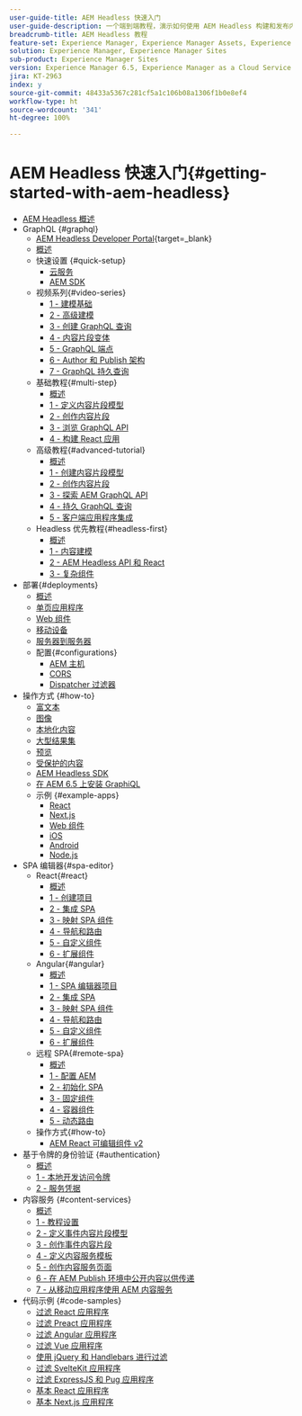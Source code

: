 ```yaml
---
user-guide-title: AEM Headless 快速入门
user-guide-description: 一个端到端教程，演示如何使用 AEM Headless 构建和发布内容。
breadcrumb-title: AEM Headless 教程
feature-set: Experience Manager, Experience Manager Assets, Experience Manager Sites
solution: Experience Manager, Experience Manager Sites
sub-product: Experience Manager Sites
version: Experience Manager 6.5, Experience Manager as a Cloud Service
jira: KT-2963
index: y
source-git-commit: 48433a5367c281cf5a1c106b08a1306f1b0e8ef4
workflow-type: ht
source-wordcount: '341'
ht-degree: 100%

---
```



# AEM Headless 快速入门{#getting-started-with-aem-headless}

+ [AEM Headless 概述](./overview.md)
+ GraphQL {#graphql}
   + [AEM Headless Developer Portal](https://experienceleague.adobe.com/landing/experience-manager/headless/developer.html){target=_blank}
   + [概述](./graphql/overview.md)
   + 快速设置 {#quick-setup}
      + [云服务](./graphql/quick-setup/cloud-service.md)
      + [AEM SDK](./graphql/quick-setup/local-sdk.md)
   + 视频系列{#video-series}
      + [1 - 建模基础](./graphql/video-series/modeling-basics.md)
      + [2 - 高级建模](./graphql/video-series/advanced-modeling.md)
      + [3 - 创建 GraphQL 查询](./graphql/video-series/creating-graphql-queries.md)
      + [4 - 内容片段变体](./graphql/video-series/content-fragment-variations.md)
      + [5 - GraphQL 端点](./graphql/video-series/graphql-endpoints.md)
      + [6 - Author 和 Publish 架构](./graphql/video-series/author-publish-architecture.md)
      + [7 - GraphQL 持久查询](./graphql/video-series/graphql-persisted-queries.md)
   + 基础教程{#multi-step}
      + [概述](./graphql/multi-step/overview.md)
      + [1 - 定义内容片段模型](./graphql/multi-step/content-fragment-models.md)
      + [2 - 创作内容片段](./graphql/multi-step/author-content-fragments.md)
      + [3 - 浏览 GraphQL API](./graphql/multi-step/explore-graphql-api.md)
      + [4 - 构建 React 应用](./graphql/multi-step/graphql-and-react-app.md)
   + 高级教程{#advanced-tutorial}
      + [概述](/help/headless-tutorial/graphql/advanced-graphql/overview.md)
      + [1 - 创建内容片段模型](/help/headless-tutorial/graphql/advanced-graphql/create-content-fragment-models.md)
      + [2 - 创作内容片段](/help/headless-tutorial/graphql/advanced-graphql/author-content-fragments.md)
      + [3 - 探索 AEM GraphQL API](/help/headless-tutorial/graphql/advanced-graphql/explore-graphql-api.md)
      + [4 - 持久 GraphQL 查询](/help/headless-tutorial/graphql/advanced-graphql/graphql-persisted-queries.md)
      + [5 - 客户端应用程序集成](/help/headless-tutorial/graphql/advanced-graphql/client-application-integration.md)
   + Headless 优先教程{#headless-first}
      + [概述](./graphql/headless-first-tutorial/overview.md)
      + [1 - 内容建模](./graphql/headless-first-tutorial/1-content-modeling.md)
      + [2 - AEM Headless API 和 React](./graphql/headless-first-tutorial/2-aem-headless-apis-and-react.md)
      + [3 - 复杂组件](./graphql/headless-first-tutorial/3-complex-components.md)
+ 部署{#deployments}
   + [概述](./graphql/deployment/overview.md)
   + [单页应用程序](./graphql/deployment/spa.md)
   + [Web 组件](./graphql/deployment/web-component.md)
   + [移动设备](./graphql/deployment/mobile.md)
   + [服务器到服务器](./graphql/deployment/server-to-server.md)
   + 配置{#configurations}
      + [AEM 主机](./graphql/deployment/configurations/aem-hosts.md)
      + [CORS](./graphql/deployment/configurations/cors.md)
      + [Dispatcher 过滤器](./graphql/deployment/configurations/dispatcher-filters.md)
+ 操作方式 {#how-to}
   + [富文本](./graphql/how-to/rich-text.md)
   + [图像](./graphql/how-to/images.md)
   + [本地化内容](./graphql/how-to/localized-content.md)
   + [大型结果集](./graphql/how-to/large-result-sets.md)
   + [预览](./graphql/how-to/preview.md)
   + [受保护的内容](./graphql/how-to/protected-content.md)
   + [AEM Headless SDK](./graphql/how-to/aem-headless-sdk.md)
   + [在 AEM 6.5 上安装 GraphiQL](./graphql/how-to/install-graphiql-aem-6-5.md)
   + 示例 {#example-apps}
      + [React](./graphql/example-apps/react-app.md)
      + [Next.js](./graphql/example-apps/next-js.md)
      + [Web 组件](./graphql/example-apps/web-component.md)
      + [iOS](./graphql/example-apps/ios-swiftui-app.md)
      + [Android](./graphql/example-apps/android-app.md)
      + [Node.js](./graphql/example-apps/server-to-server-app.md)
+ SPA 编辑器{#spa-editor}
   + React{#react}
      + [概述](./spa-editor/react/overview.md)
      + [1 - 创建项目](./spa-editor/react/create-project.md)
      + [2 - 集成 SPA](./spa-editor/react/integrate-spa.md)
      + [3 - 映射 SPA 组件](./spa-editor/react/map-components.md)
      + [4 - 导航和路由](./spa-editor/react/navigation-routing.md)
      + [5 - 自定义组件](./spa-editor/react/custom-component.md)
      + [6 - 扩展组件](./spa-editor/react/extend-component.md)
   + Angular{#angular}
      + [概述](./spa-editor/angular/overview.md)
      + [1 - SPA 编辑器项目](./spa-editor/angular/create-project.md)
      + [2 - 集成 SPA](./spa-editor/angular/integrate-spa.md)
      + [3 - 映射 SPA 组件](./spa-editor/angular/map-components.md)
      + [4 - 导航和路由](./spa-editor/angular/navigation-routing.md)
      + [5 - 自定义组件](./spa-editor/angular/custom-component.md)
      + [6 - 扩展组件](./spa-editor/angular/extend-component.md)
   + 远程 SPA{#remote-spa}
      + [概述](./spa-editor/remote-spa/overview.md)
      + [1 - 配置 AEM](./spa-editor/remote-spa/aem-configure.md)
      + [2 - 初始化 SPA](./spa-editor/remote-spa/spa-bootstrap.md)
      + [3 - 固定组件](./spa-editor/remote-spa/spa-fixed-component.md)
      + [4 - 容器组件](./spa-editor/remote-spa/spa-container-component.md)
      + [5 - 动态路由](./spa-editor/remote-spa/spa-dynamic-routes.md)
   + 操作方式{#how-to}
      + [AEM React 可编辑组件 v2](./spa-editor/how-to/react-core-components-v2.md)
+ 基于令牌的身份验证 {#authentication}
   + [概述](./authentication/overview.md)
   + [1 - 本地开发访问令牌](./authentication/local-development-access-token.md)
   + [2 - 服务凭据](./authentication/service-credentials.md)
+ 内容服务 {#content-services}
   + [概述](./content-services/overview.md)
   + [1 - 教程设置](./content-services/chapter-1.md)
   + [2 - 定义事件内容片段模型](./content-services/chapter-2.md)
   + [3 - 创作事件内容片段](./content-services/chapter-3.md)
   + [4 - 定义内容服务模板](./content-services/chapter-4.md)
   + [5 - 创作内容服务页面](./content-services/chapter-5.md)
   + [6 - 在 AEM Publish 环境中公开内容以供传递](./content-services/chapter-6.md)
   + [7 - 从移动应用程序使用 AEM 内容服务](./content-services/chapter-7.md)
+ 代码示例 {#code-samples}
   + [过滤 React 应用程序](./graphql/code-samples/filtering-react-app.md)
   + [过滤 Preact 应用程序](./graphql/code-samples/filtering-preact-app.md)
   + [过滤 Angular 应用程序](./graphql/code-samples/filtering-angular-app.md)
   + [过滤 Vue 应用程序](./graphql/code-samples/filtering-vue-app.md)
   + [使用 jQuery 和 Handlebars 进行过滤](./graphql/code-samples/filtering-jquery-handlebars.md)
   + [过滤 SvelteKit 应用程序](./graphql/code-samples/filtering-sveltekit-app.md)
   + [过滤 ExpressJS 和 Pug 应用程序](./graphql/code-samples/filtering-express-pug-app.md)
   + [基本 React 应用程序](./graphql/code-samples/basic-react-app.md)
   + [基本 Next.js 应用程序](./graphql/code-samples/basic-nextjs-app.md)


